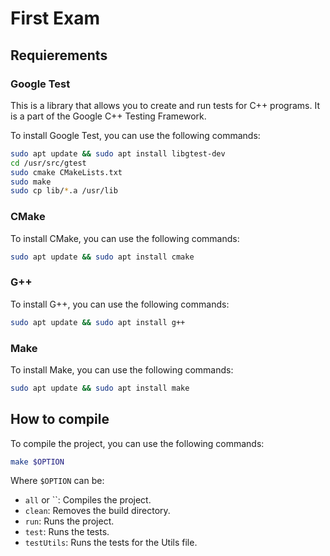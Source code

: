 # First Exam

## Requierements

### Google Test
This is a library that allows you to create and run tests for C++ programs. It is a part of the Google C++ Testing Framework.

To install Google Test, you can use the following commands:
```bash
sudo apt update && sudo apt install libgtest-dev
cd /usr/src/gtest
sudo cmake CMakeLists.txt
sudo make
sudo cp lib/*.a /usr/lib
```

### CMake

To install CMake, you can use the following commands:
```bash
sudo apt update && sudo apt install cmake
```

### G++

To install G++, you can use the following commands:
```bash
sudo apt update && sudo apt install g++
```

### Make

To install Make, you can use the following commands:
```bash
sudo apt update && sudo apt install make
```

## How to compile

To compile the project, you can use the following commands:
```bash
make $OPTION
```

Where `$OPTION` can be:
- `all` or ``: Compiles the project.
- `clean`: Removes the build directory.
- `run`: Runs the project.
- `test`: Runs the tests.
- `testUtils`: Runs the tests for the Utils file.

